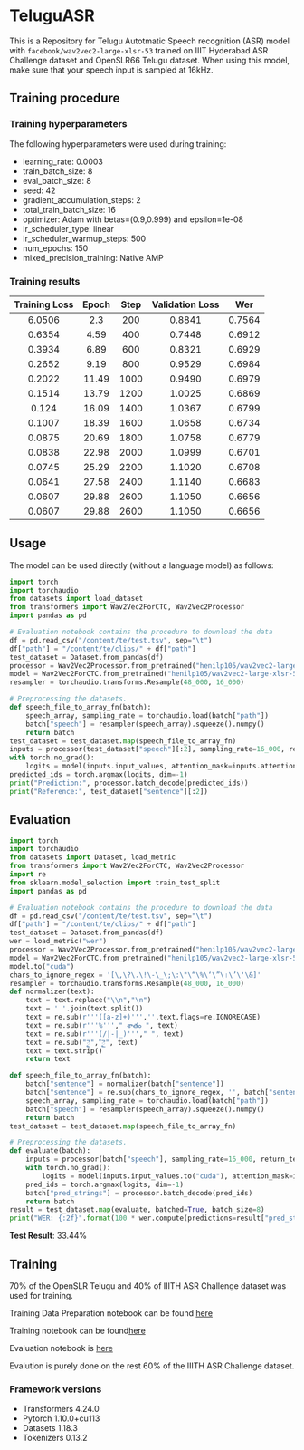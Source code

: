 # TeluguASR

This is a Repository for Telugu Autotmatic Speech recognition (ASR) model with `facebook/wav2vec2-large-xlsr-53` trained on IIIT Hyderabad ASR Challenge dataset and OpenSLR66 Telugu dataset. When using this model, make sure that your speech input is sampled at 16kHz.

## Training procedure

### Training hyperparameters

The following hyperparameters were used during training:
- learning_rate: 0.0003
- train_batch_size: 8
- eval_batch_size: 8
- seed: 42
- gradient_accumulation_steps: 2
- total_train_batch_size: 16
- optimizer: Adam with betas=(0.9,0.999) and epsilon=1e-08
- lr_scheduler_type: linear
- lr_scheduler_warmup_steps: 500
- num_epochs: 150
- mixed_precision_training: Native AMP

### Training results

| Training Loss | Epoch | Step | Validation Loss | Wer    |
|:-------------:|:-----:|:----:|:---------------:|:------:|
| 6.0506        | 2.3   | 200  | 0.8841          | 0.7564 |
| 0.6354        | 4.59  | 400  | 0.7448          | 0.6912 |
| 0.3934        | 6.89  | 600  | 0.8321          | 0.6929 |
| 0.2652        | 9.19  | 800  | 0.9529          | 0.6984 |
| 0.2022        | 11.49 | 1000 | 0.9490          | 0.6979 |
| 0.1514        | 13.79 | 1200 | 1.0025          | 0.6869 |
| 0.124         | 16.09 | 1400 | 1.0367          | 0.6799 |
| 0.1007        | 18.39 | 1600 | 1.0658          | 0.6734 |
| 0.0875        | 20.69 | 1800 | 1.0758          | 0.6779 |
| 0.0838        | 22.98 | 2000 | 1.0999          | 0.6701 |
| 0.0745        | 25.29 | 2200 | 1.1020          | 0.6708 |
| 0.0641        | 27.58 | 2400 | 1.1140          | 0.6683 |
| 0.0607        | 29.88 | 2600 | 1.1050          | 0.6656 |
| 0.0607        | 29.88 | 2600 | 1.1050          | 0.6656 |


## Usage
The model can be used directly (without a language model) as follows:
```python
import torch
import torchaudio
from datasets import load_dataset
from transformers import Wav2Vec2ForCTC, Wav2Vec2Processor
import pandas as pd

# Evaluation notebook contains the procedure to download the data
df = pd.read_csv("/content/te/test.tsv", sep="\t")
df["path"] = "/content/te/clips/" + df["path"]
test_dataset = Dataset.from_pandas(df)
processor = Wav2Vec2Processor.from_pretrained("henilp105/wav2vec2-large-xlsr-53-telugu")
model = Wav2Vec2ForCTC.from_pretrained("henilp105/wav2vec2-large-xlsr-53-telugu") 
resampler = torchaudio.transforms.Resample(48_000, 16_000)

# Preprocessing the datasets.
def speech_file_to_array_fn(batch):
    speech_array, sampling_rate = torchaudio.load(batch["path"])
    batch["speech"] = resampler(speech_array).squeeze().numpy()
    return batch
test_dataset = test_dataset.map(speech_file_to_array_fn)
inputs = processor(test_dataset["speech"][:2], sampling_rate=16_000, return_tensors="pt", padding=True)
with torch.no_grad():
    logits = model(inputs.input_values, attention_mask=inputs.attention_mask).logits
predicted_ids = torch.argmax(logits, dim=-1)
print("Prediction:", processor.batch_decode(predicted_ids))
print("Reference:", test_dataset["sentence"][:2])
```

## Evaluation
```python
import torch
import torchaudio
from datasets import Dataset, load_metric
from transformers import Wav2Vec2ForCTC, Wav2Vec2Processor
import re
from sklearn.model_selection import train_test_split
import pandas as pd

# Evaluation notebook contains the procedure to download the data
df = pd.read_csv("/content/te/test.tsv", sep="\t")
df["path"] = "/content/te/clips/" + df["path"]
test_dataset = Dataset.from_pandas(df)
wer = load_metric("wer")
processor = Wav2Vec2Processor.from_pretrained("henilp105/wav2vec2-large-xlsr-53-telugu")
model = Wav2Vec2ForCTC.from_pretrained("henilp105/wav2vec2-large-xlsr-53-telugu") 
model.to("cuda")
chars_to_ignore_regex = '[\,\?\.\!\-\_\;\:\"\“\%\‘\”\।\’\'\&]'
resampler = torchaudio.transforms.Resample(48_000, 16_000)
def normalizer(text):
    text = text.replace("\\n","\n")
    text = ' '.join(text.split())
    text = re.sub(r'''([a-z]+)''','',text,flags=re.IGNORECASE)
    text = re.sub(r'''%'''," శాతం ", text)
    text = re.sub(r'''(/|-|_)'''," ", text)
    text = re.sub("ై","ై", text)
    text = text.strip()
    return text

def speech_file_to_array_fn(batch):
    batch["sentence"] = normalizer(batch["sentence"])
    batch["sentence"] = re.sub(chars_to_ignore_regex, '', batch["sentence"]).lower()+ " "
    speech_array, sampling_rate = torchaudio.load(batch["path"])
    batch["speech"] = resampler(speech_array).squeeze().numpy()
    return batch
test_dataset = test_dataset.map(speech_file_to_array_fn)

# Preprocessing the datasets.
def evaluate(batch):
    inputs = processor(batch["speech"], sampling_rate=16_000, return_tensors="pt", padding=True)
    with torch.no_grad():
        logits = model(inputs.input_values.to("cuda"), attention_mask=inputs.attention_mask.to("cuda")).logits
    pred_ids = torch.argmax(logits, dim=-1)
    batch["pred_strings"] = processor.batch_decode(pred_ids)
    return batch
result = test_dataset.map(evaluate, batched=True, batch_size=8)
print("WER: {:2f}".format(100 * wer.compute(predictions=result["pred_strings"], references=result["sentence"])))
```

**Test Result**: 33.44%

## Training

70% of the OpenSLR Telugu  and 40% of IIITH ASR Challenge dataset was used for training.

Training Data Preparation notebook can be found [here](prepare_dataset.ipynb)

Training notebook can be found[here](training.ipynb)

Evaluation notebook is [here](evaluation.ipynb)

Evalution is purely done on the rest 60% of the IIITH ASR Challenge dataset.

### Framework versions

- Transformers 4.24.0
- Pytorch 1.10.0+cu113
- Datasets 1.18.3
- Tokenizers 0.13.2